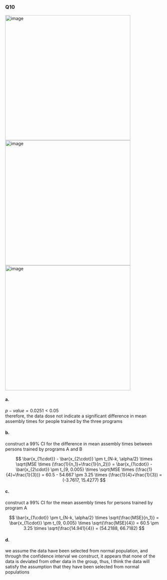 ### Q10

<img width="400" alt="image" src=https://github.com/user-attachments/assets/ec319415-876f-4046-84d2-2720ae1456a9/>
<br>
<img width="400" alt="image" src=https://github.com/user-attachments/assets/bcbc7817-b893-427f-8513-fd27701438f8/>
<img width="400" alt="image" src=https://github.com/user-attachments/assets/cb75fa05-6522-4d00-ad7e-9380f7e3d21a/>

#### a.

$p-value = 0.0251 < 0.05$  
therefore, the data dose not indicate a significant difference in mean assembly times for people trained by the three programs

#### b.

construct a 99% CI for the difference in mean assembly times between persons trained by programs A and B

$$
\bar{x_{1\cdot}} - \bar{x_{2\cdot}} \pm t_{N-k, \alpha/2} \times \sqrt{MSE \times (\frac{1}{n_1}+\frac{1}{n_2})}
= \bar{x_{1\cdot}} - \bar{x_{2\cdot}} \pm t_{9, 0.005} \times \sqrt{MSE \times (\frac{1}{4}+\frac{1}{3})}
= 60.5 - 54.667 \pm 3.25 \times (\frac{1}{4}+\frac{1}{3})
= (-3.7617, 15.4277)
$$

#### c.

construct a 99% CI for the mean assembly times for persons trained by program A

$$
\bar{x_{1\cdot}} \pm t_{N-k, \alpha/2} \times \sqrt{\frac{MSE}{n_1}}
= \bar{x_{1\cdot}} \pm t_{9, 0.005} \times \sqrt{\frac{MSE}{4}}
= 60.5 \pm 3.25 \times \sqrt{\frac{14.941}{4}}
= (54.2188, 66.7182)
$$

#### d.

we assume the data have been selected from normal population, and through the confidence interval we construct, it appears that none of the data is deviated from other data in the group, thus, I think the data will satisfy the assumption that they have been selected from normal populations

